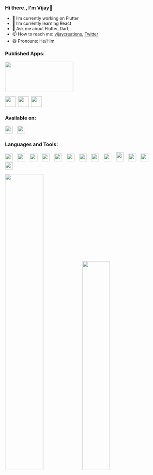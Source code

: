 ### Hi there., I'm Vijay👋



- 🔭 I’m currently working on Flutter
- 🌱 I’m currently learning React
- 💬 Ask me about Flutter, Dart,
- 📫 How to reach me: [vijaycreations](https://www.youtube.com/channel/UCBC_Z7jla1GSITcqLKAtPxQ), [Twitter](https://twitter.com/vijaycreations)
- 😄 Pronouns: He/Him

### Published Apps:

[<image src="https://user-images.githubusercontent.com/58719230/103483391-fb711b80-4e0c-11eb-9c4b-b32daf0b3ae8.png" width="225" height="100">](https://play.google.com/store/apps/developer?id=Vijay+Ravichandran)
  
[<image src="https://user-images.githubusercontent.com/58719230/104478453-531b3e00-55e8-11eb-9bd4-3aaec0359021.png" width="35" height="35">](https://play.google.com/store/apps/details?id=devotional.songs)&nbsp;&nbsp;[<image src="https://user-images.githubusercontent.com/58719230/104477998-c7091680-55e7-11eb-96fd-51754f6c84e0.png" width="35" height="35">](https://play.google.com/store/apps/details?id=expense.emi)&nbsp;&nbsp;[<image src="https://user-images.githubusercontent.com/58719230/106146650-ef267700-619c-11eb-9cec-2f788a6cd5ea.png" width="35" height="35">](https://play.google.com/store/apps/details?id=emicalculator.app)



  

### Available on:

[<image src="https://user-images.githubusercontent.com/58719230/103482792-e2666b80-4e08-11eb-8552-d8971254934c.png" width="25" height="25">](https://www.linkedin.com/in/vijay-creations-b60a391a6/)&nbsp;&nbsp;&nbsp;&nbsp;[<image src="https://user-images.githubusercontent.com/58719230/103482826-0629b180-4e09-11eb-8870-27a73c819452.png" width="25" height="25">](https://in.pinterest.com/vijaycreations02/boards/)
  

### Languages and Tools:

[<image src="https://user-images.githubusercontent.com/58719230/103482573-96ff8d80-4e07-11eb-8248-199e410e8165.png" width="25" height="25">](https://www.youtube.com/channel/UCBC_Z7jla1GSITcqLKAtPxQ)&nbsp;&nbsp;&nbsp;&nbsp;[<image src="https://user-images.githubusercontent.com/58719230/103482597-bac2d380-4e07-11eb-97be-88061e269fa6.png" width="25" height="25">](https://www.youtube.com/channel/UCBC_Z7jla1GSITcqLKAtPxQ)&nbsp;&nbsp;&nbsp;&nbsp;[<image src="https://user-images.githubusercontent.com/58719230/103482745-8f8cb400-4e08-11eb-9c64-4f3abd1899a3.png" width="25" height="25">](https://www.youtube.com/channel/UCBC_Z7jla1GSITcqLKAtPxQ)&nbsp;&nbsp;&nbsp;&nbsp;[<image src="https://user-images.githubusercontent.com/58719230/88885109-8560fb00-d255-11ea-96ca-af58d8020770.png" width="25" height="25">](https://www.youtube.com/channel/UCBC_Z7jla1GSITcqLKAtPxQ)&nbsp;&nbsp;&nbsp;&nbsp;[<image src="https://user-images.githubusercontent.com/58719230/88885585-69118e00-d256-11ea-8444-be984e5a4008.png" width="25" height="25">](https://www.youtube.com/channel/UCBC_Z7jla1GSITcqLKAtPxQ)&nbsp;&nbsp;&nbsp;&nbsp;[<image src="https://user-images.githubusercontent.com/58719230/103483265-05464f00-4e0c-11eb-9f50-8975f8a7cbd8.png" width="25" height="25">](https://www.youtube.com/channel/UCBC_Z7jla1GSITcqLKAtPxQ)&nbsp;&nbsp;&nbsp;&nbsp;[<image src="https://user-images.githubusercontent.com/58719230/103482996-37ef4800-4e0a-11eb-85e9-72e55ad93833.png" width="25" height="25">](https://www.youtube.com/channel/UCBC_Z7jla1GSITcqLKAtPxQ)&nbsp;&nbsp;&nbsp;&nbsp;[<image src="https://user-images.githubusercontent.com/58719230/103483020-666d2300-4e0a-11eb-9539-08ea993bc2d2.png" width="25" height="25">](https://www.youtube.com/channel/UCBC_Z7jla1GSITcqLKAtPxQ)&nbsp;&nbsp;&nbsp;&nbsp;[<image src="https://user-images.githubusercontent.com/58719230/103483218-bd272c80-4e0b-11eb-8539-3be78701f639.png" width="25" height="25">](https://www.youtube.com/channel/UCBC_Z7jla1GSITcqLKAtPxQ)&nbsp;&nbsp;&nbsp;&nbsp;[<image src="https://user-images.githubusercontent.com/58719230/103483074-c1067f00-4e0a-11eb-8e77-cce8fa13b039.png" width="25" height="30">](https://www.youtube.com/channel/UCBC_Z7jla1GSITcqLKAtPxQ)&nbsp;&nbsp;&nbsp;&nbsp;[<image src="https://user-images.githubusercontent.com/58719230/103483121-383c1300-4e0b-11eb-96a7-58be5af46eaf.png" width="25" height="25">](https://www.youtube.com/channel/UCBC_Z7jla1GSITcqLKAtPxQ)&nbsp;&nbsp;&nbsp;&nbsp;[<image src="https://user-images.githubusercontent.com/58719230/103483148-599cff00-4e0b-11eb-8ef4-6774c495fca9.png" width="25" height="25">](https://www.youtube.com/channel/UCBC_Z7jla1GSITcqLKAtPxQ)&nbsp;&nbsp;&nbsp;&nbsp;[<image src="https://user-images.githubusercontent.com/58719230/113032923-0f2ee280-91ae-11eb-89c4-e861de554ef7.png" width="25" height="25">](https://www.youtube.com/channel/UCBC_Z7jla1GSITcqLKAtPxQ)






<img src="https://github-readme-stats.vercel.app/api?username=vijayinyoutube&&show_icons=true" width="50%">  <img src="https://github-readme-stats.vercel.app/api/top-langs/?username=vijayinyoutube&layout=compact" width="42%">

